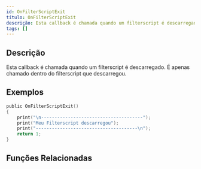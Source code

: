 ```yaml
---
id: OnFilterScriptExit
título: OnFilterScriptExit
descrição: Esta callback é chamada quando um filterscript é descarregado.
tags: []
---
```


## Descrição

Esta callback é chamada quando um filterscript é descarregado. É apenas chamado dentro do filterscript que descarregou.

## Exemplos

```c
public OnFilterScriptExit()
{
    print("\n--------------------------------------");
    print("Meu Filterscript descarregou");
    print("--------------------------------------\n");
    return 1;
}
```

## Funções Relacionadas

